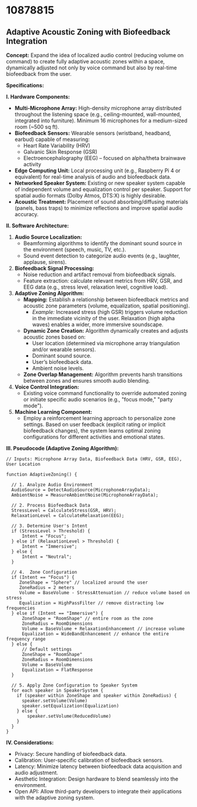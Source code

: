 # 10878815

## Adaptive Acoustic Zoning with Biofeedback Integration

**Concept:** Expand the idea of localized audio control (reducing volume on command) to create fully adaptive acoustic zones within a space, dynamically adjusted not only by voice command but also by real-time biofeedback from the user.

**Specifications:**

**I. Hardware Components:**

*   **Multi-Microphone Array:** High-density microphone array distributed throughout the listening space (e.g., ceiling-mounted, wall-mounted, integrated into furniture). Minimum 16 microphones for a medium-sized room (~500 sq ft).
*   **Biofeedback Sensors:** Wearable sensors (wristband, headband, earbud) capable of measuring:
    *   Heart Rate Variability (HRV)
    *   Galvanic Skin Response (GSR)
    *   Electroencephalography (EEG) – focused on alpha/theta brainwave activity
*   **Edge Computing Unit:** Local processing unit (e.g., Raspberry Pi 4 or equivalent) for real-time analysis of audio and biofeedback data.
*   **Networked Speaker System:** Existing or new speaker system capable of independent volume and equalization control per speaker.  Support for spatial audio formats (Dolby Atmos, DTS:X) is highly desirable.
*   **Acoustic Treatment:**  Placement of sound absorbing/diffusing materials (panels, bass traps) to minimize reflections and improve spatial audio accuracy.

**II. Software Architecture:**

1.  **Audio Source Localization:**
    *   Beamforming algorithms to identify the dominant sound source in the environment (speech, music, TV, etc.).
    *   Sound event detection to categorize audio events (e.g., laughter, applause, sirens).
2.  **Biofeedback Signal Processing:**
    *   Noise reduction and artifact removal from biofeedback signals.
    *   Feature extraction: calculate relevant metrics from HRV, GSR, and EEG data (e.g., stress level, relaxation level, cognitive load).
3.  **Adaptive Zoning Algorithm:**
    *   **Mapping:** Establish a relationship between biofeedback metrics and acoustic zone parameters (volume, equalization, spatial positioning).
        *   *Example:*  Increased stress (high GSR) triggers volume reduction in the immediate vicinity of the user.  Relaxation (high alpha waves) enables a wider, more immersive soundscape.
    *   **Dynamic Zone Creation:**  Algorithm dynamically creates and adjusts acoustic zones based on:
        *   User location (determined via microphone array triangulation and/or wearable sensors).
        *   Dominant sound source.
        *   User’s biofeedback data.
        *   Ambient noise levels.
    *   **Zone Overlap Management:**  Algorithm prevents harsh transitions between zones and ensures smooth audio blending.
4.  **Voice Control Integration:**
    *   Existing voice command functionality to override automated zoning or initiate specific audio scenarios (e.g., "focus mode," "party mode").
5. **Machine Learning Component:**
   * Employ a reinforcement learning approach to personalize zone settings. Based on user feedback (explicit rating or implicit biofeedback changes), the system learns optimal zoning configurations for different activities and emotional states.

**III. Pseudocode (Adaptive Zoning Algorithm):**

```pseudocode
// Inputs: Microphone Array Data, Biofeedback Data (HRV, GSR, EEG), User Location

function AdaptiveZoning() {

  // 1. Analyze Audio Environment
  AudioSource = DetectAudioSource(MicrophoneArrayData);
  AmbientNoise = MeasureAmbientNoise(MicrophoneArrayData);

  // 2. Process Biofeedback Data
  StressLevel = CalculateStress(GSR, HRV);
  RelaxationLevel = CalculateRelaxation(EEG);

  // 3. Determine User's Intent
  if (StressLevel > Threshold) {
      Intent = "Focus";
  } else if (RelaxationLevel > Threshold) {
      Intent = "Immersive";
  } else {
      Intent = "Neutral";
  }

  // 4.  Zone Configuration
  if (Intent == "Focus") {
     ZoneShape = "Sphere" // localized around the user
     ZoneRadius = 2 meters
     Volume = BaseVolume - StressAttenuation // reduce volume based on stress
     Equalization = HighPassFilter // remove distracting low frequencies
  } else if (Intent == "Immersive") {
      ZoneShape = "RoomShape" // entire room as the zone
      ZoneRadius = RoomDimensions
      Volume = BaseVolume + RelaxationEnhancement // increase volume
      Equalization = WideBandEnhancement // enhance the entire frequency range
  } else {
      // Default settings
      ZoneShape = "RoomShape"
      ZoneRadius = RoomDimensions
      Volume = BaseVolume
      Equalization = FlatResponse
  }

  // 5. Apply Zone Configuration to Speaker System
  for each speaker in SpeakerSystem {
    if (speaker within ZoneShape and speaker within ZoneRadius) {
      speaker.setVolume(Volume)
      speaker.setEqualization(Equalization)
    } else {
        speaker.setVolume(ReducedVolume)
    }
  }
}
```

**IV. Considerations:**

*   Privacy: Secure handling of biofeedback data.
*   Calibration: User-specific calibration of biofeedback sensors.
*   Latency: Minimize latency between biofeedback data acquisition and audio adjustment.
*   Aesthetic Integration: Design hardware to blend seamlessly into the environment.
*   Open API: Allow third-party developers to integrate their applications with the adaptive zoning system.